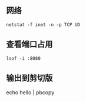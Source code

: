 
## 网络

 ```
 netstat -f inet -n -p TCP UD
 ```

## 查看端口占用

```
lsof -i :8080
```

## 输出到剪切版

echo hello | pbcopy